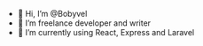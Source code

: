 - 👋 Hi, I’m @Bobyvel
- 👀 I’m freelance developer and writer
- 🌱 I’m currently using React, Express and Laravel

<!---
Bobyvel/Bobyvel is a ✨ special ✨ repository because its `README.md` (this file) appears on your GitHub profile.
You can click the Preview link to take a look at your changes.
--->
